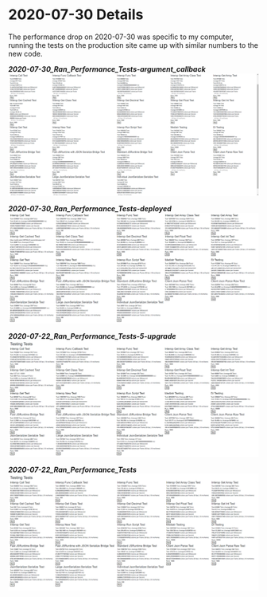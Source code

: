 
# 2020-07-30 Details

The performance drop on 2020-07-30 was specific to my computer, running the tests on the production site came up with similar numbers to the new code.

***2020-07-30_Ran_Performance_Tests-argument_callback***
<img src="./performance/2020-07-30_Ran_Performance_Tests-argument_callback.png" />

***2020-07-30_Ran_Performance_Tests-deployed***
<img src="./performance/2020-07-30_Ran_Performance_Tests-deployed.png" />

***2020-07-22_Ran_Performance_Tests-5-upgrade***
<img src="./performance/2020-07-22_Ran_Performance_Tests-5-upgrade.png" />

***2020-07-22_Ran_Performance_Tests***
<img src="./performance/2020-07-22_Ran_Performance_Tests.png" />